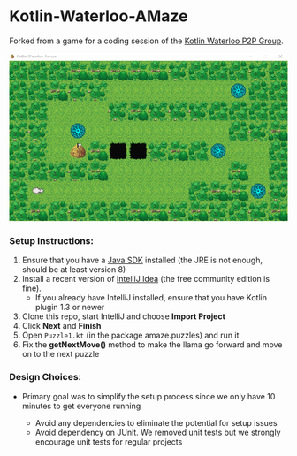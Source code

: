 # Kotlin-Waterloo-AMaze
Forked from a game for a coding session of the [Kotlin Waterloo P2P Group].

![picture](/src/main/resources/images/Capture.PNG)

### Setup Instructions:
1. Ensure that you have a [Java SDK] installed (the JRE is not enough, should be at least version 8)
2. Install a recent version of [IntelliJ Idea] (the free community edition is fine).
    * If you already have IntelliJ installed, ensure that you have Kotlin plugin 1.3 or newer
3. Clone this repo, start IntelliJ and choose **Import Project**
4. Click **Next** and **Finish**
5. Open `Puzzle1.kt` (in the package amaze.puzzles) and run it
6. Fix the **getNextMove()** method to make the llama go forward and move on to the next puzzle

### Design Choices:
* Primary goal was to simplify the setup process since we only have 10 minutes to get everyone running
    * Avoid any dependencies to eliminate the potential for setup issues
    * Avoid dependency on JUnit.  We removed unit tests but we strongly encourage unit tests for regular projects

   [Kotlin Waterloo P2P Group]: https://www.meetup.com/Kotlin-Waterloo-P2P/
   [Java SDK]: https://adoptopenjdk.net/
   [IntelliJ Idea]: https://www.jetbrains.com/idea/
   
